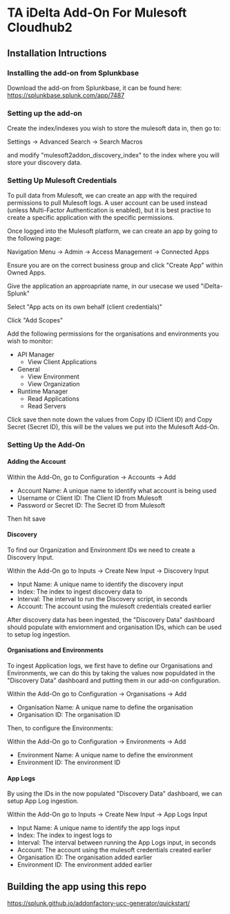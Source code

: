 # TA iDelta Add-On For Mulesoft Cloudhub2

## Installation Intructions
### Installing the add-on from Splunkbase
Download the add-on from Splunkbase, it can be found here: https://splunkbase.splunk.com/app/7487

### Setting up the add-on
Create the index/indexes you wish to store the mulesoft data in, then go to:

Settings -> Advanced Search -> Search Macros

and modify "mulesoft2addon_discovery_index" to the index where you will store your discovery data.

### Setting Up Mulesoft Credentials
To pull data from Mulesoft, we can create an app with the required permissions to pull Mulesoft logs. A user account can be used instead (unless Multi-Factor Authentication is enabled), but it is best practise to create a specific application with the specific permissions.

Once logged into the Mulesoft platform, we can create an app by going to the following page:

Navigation Menu -> Admin -> Access Management -> Connected Apps

Ensure you are on the correct business group and click "Create App" within Owned Apps.

Give the application an approapriate name, in our usecase we used "iDelta-Splunk"

Select "App acts on its own behalf (client credentials)"

Click "Add Scopes"

Add the following permissions for the organisations and environments you wish to monitor:
 - API Manager
    - View Client Applications
 - General
    - View Environment
    - View Organization
 - Runtime Manager
    - Read Applications
    - Read Servers

Click save then note down the values from Copy ID (Client ID) and Copy Secret (Secret ID), this will be the values we put into the Mulesoft Add-On.

### Setting Up the Add-On
#### Adding the Account
Within the Add-On, go to Configuration -> Accounts -> Add

 - Account Name: A unique name to identify what account is being used
 - Username or Client ID:  The Client ID from Mulesoft
 - Password or Secret ID:  The Secret ID from Mulesoft

Then hit save

#### Discovery

To find our Organization and Environment IDs we need to create a Discovery Input.

Within the Add-On go to Inputs -> Create New Input -> Discovery Input

 - Input Name: A unique name to identify the discovery input
 - Index: The index to ingest discovery data to
 - Interval: The interval to run the Discovery script, in seconds
 - Account: The account using the mulesoft credentials created earlier

After discovery data has been ingested, the "Discovery Data" dashboard should populate with enviornment and organisation IDs, which can be used to setup log ingestion.

#### Organisations and Environments
To ingest Application logs, we first have to define our Organisations and Environments, we can do this by taking the values now populdated in the "Discovery Data" dashboard and putting them in our add-on configuration.

Within the Add-On go to Configuration -> Organisations -> Add

 - Organisation Name: A unique name to define the organisation
 - Organisation ID: The organisation ID

Then, to configure the Environments:

Within the Add-On go to Configuration -> Environments -> Add

 - Environment Name: A unique name to define the environment
 - Environment ID: The environment ID

#### App Logs
By using the IDs in the now populated "Discovery Data" dashboard, we can setup App Log ingestion.

Within the Add-On go to Inputs -> Create New Input -> App Logs Input

 - Input Name: A unique name to identify the app logs input
 - Index: The index to ingest logs to
 - Interval: The interval between running the App Logs input, in seconds
 - Account: The account using the mulesoft credentials created earlier
 - Organisation ID: The organisation added earlier
 - Environment ID: The environment added earlier

## Building the app using this repo
https://splunk.github.io/addonfactory-ucc-generator/quickstart/